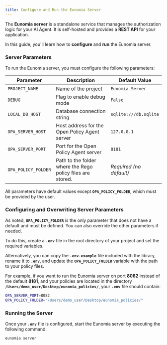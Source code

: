 ```yaml
---
title: Configure and Run the Eunomia Server
---
```


The **Eunomia server** is a standalone service that manages the authorization logic for your AI Agent. It is self-hosted and provides a **REST API** for your application.

In this guide, you'll learn how to **configure** and **run** the Eunomia server.

### Server Parameters

To run the Eunomia server, you must configure the following parameters:

| **Parameter**       | **Description**                                                 | **Default Value**           |
| ------------------- | --------------------------------------------------------------- | --------------------------- |
| `PROJECT_NAME`      | Name of the project                                             | `Eunomia Server`            |
| `DEBUG`             | Flag to enable debug mode                                       | `False`                     |
| `LOCAL_DB_HOST`     | Database connection string                                      | `sqlite:///db.sqlite`       |
| `OPA_SERVER_HOST`   | Host address for the Open Policy Agent server                   | `127.0.0.1`                 |
| `OPA_SERVER_PORT`   | Port for the Open Policy Agent server                           | `8181`                      |
| `OPA_POLICY_FOLDER` | Path to the folder where the Rego policy files are stored.      | *Required (no default)*     |

All parameters have default values except **`OPA_POLICY_FOLDER`**, which must be provided by the user.

### Configuring and Overwriting Server Parameters

As noted, **`OPA_POLICY_FOLDER`** is the only parameter that does not have a default and must be defined. You can also override the other parameters if needed.

To do this, create a **`.env`** file in the root directory of your project and set the required variables.

Alternatively, you can copy the **`.env.example`** file included with the library, rename it to **`.env`**, and update the **`OPA_POLICY_FOLDER`** variable with the path to your policy files.

For example, if you want to run the Eunomia server on port **8082** instead of the default **8181**, and your policies are located in the directory **`/Users/demo_user/Desktop/eunomia_policies/`**, your **`.env`** file should contain:

```bash
OPA_SERVER_PORT=8082
OPA_POLICY_FOLDER="/Users/demo_user/Desktop/eunomia_policies/"
```

### Running the Server

Once your **`.env`** file is configured, start the Eunomia server by executing the following command:

```bash
eunomia server
```
